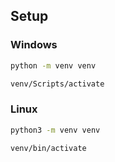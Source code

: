 ## Setup
### Windows
```bash
python -m venv venv
```
```bash
venv/Scripts/activate
```
### Linux
```bash
python3 -m venv venv
```
```bash
venv/bin/activate
```
